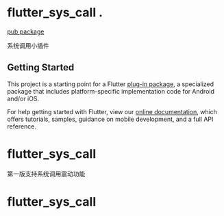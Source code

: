 # flutter_sys_call .  
[pub package](https://pub.flutter-io.cn/packages/flutter_sys_call)

系统调用小插件

## Getting Started

This project is a starting point for a Flutter
[plug-in package](https://flutter.io/developing-packages/),
a specialized package that includes platform-specific implementation code for
Android and/or iOS.

For help getting started with Flutter, view our 
[online documentation](https://flutter.io/docs), which offers tutorials, 
samples, guidance on mobile development, and a full API reference.
# flutter_sys_call

第一版支持系统调用震动功能

# flutter_sys_call
